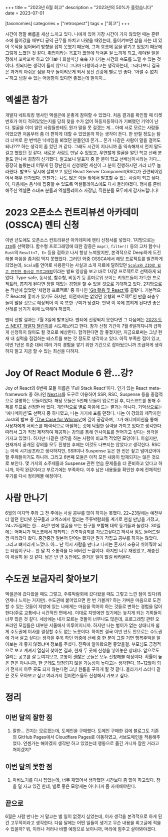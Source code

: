 +++
title = "2023년 6월 회고"
description = "2023년의 50%가 흘렀습니다"
date = 2023-07-01

[taxonomies]
categories = ["retrospect"]
tags = ["회고"]
+++

시간이 정말 빠름을 새삼 느끼고 있다. 나에게 있어 가장 시간이 가지 않았던 때는 훈련소에 들어갔을 때부터 공익 근무를 마치고 나왔을 때였는데, 돌이켜보면 삶을 사는 데 있어 목적을 잃어버려 방향을 잡지 못했기 때문에, 그저 흐름에 몸을 맡기고 있었기 때문에 그렇게 느꼈던 것 같다. 취업이라는 목표가 코앞에 닥쳐온 걸 느끼게 되고, 해야될 일을 정해서 꼬박꼬박 하고 있다보니 화살마냥 슉슉 지나가는 시간의 속도를 느낄 수 있는 것이다. 헛되다는 생각이 들지 않으니 그나마 다행이라고는 생각하는데, 그러다보니 결국은 과거의 아쉬운 점을 자꾸 돌이켜보게 되서 정신 건강에 별로 안 좋다. '어쩔 수 없지~'하고 넘길 수 있는 어벙함이 있다면 좋겠는데 말이지...
<!-- more -->

# 엑셀콘 참가
개발자 네트워킹 행사인 엑셀콘에 운좋게 참여할 수 있었다. 처음 결과를 확인할 때 티켓 번호가 어디 적혀있었는지를 당최 찾을 수가 없어 허둥지둥하다가 기뻐했던 기억이 난다. 얼굴을 이미 알던 사람들한테도 뭔가 말을 못 걸겠는 게... 아예 서로 모르는 사람들이었으면 처음부터 좀 더 편하게 대할 수 있었을까 하는 생각이 든다. 한 반절 정도는 탐라 너머로 한 번씩은 닉네임을 뵈었던 분들인데 몬가... 몬가 나같은 사람이 말을 걸어도 되나??? 하는 생각이 좀 컸던 거 같다. 그래도 시간이 지나니까 좀 익숙해져서 먼저 말도 걸고 했었던 것 같다. 새로운 사람도 만날 수 있었고, 우연찮게 얼굴을 알던 학교 선배 분들도 만나서 굉장히 신기했다. 알고보니 발표자 중 한 분이 학교 선배님이시라는 거다... 굉장히 놀랐는데 어떻게 된 장난인지 신청했던 세션이 그 분이 진행하시던 거라 너무 놀라웠다. 발표도 당시에 살펴보고 있던 React Server Component(RSC)가 관련되어있어서 매우 반가웠다. 언젠가는 나도 많은 이들 앞에서 발표할 수 있는 사람이 되고 싶다. 아, 다음에는 음식에 집중할 수 있도록 엑셀플레이스에도 다시 들러야겠다. 행사를 준비해주신 엑셀콘 스태프 분들과 엑셀플레이스 사장님, 직원분들 모두에게 감사드립니다!

# 2023 오픈소스 컨트리뷰션 아카데미(OSSCA) 멘티 신청
이번 년도에도 오픈소스 컨트리뷰션 아카데미에 멘티 신청서를 넣었다. 1지망으로는 [`ZIO`](https://zio.dev/)를 선택했다. 함수형 프로그래밍에 대한 갈증은 `map()`, `filter()` 등의 고차 함수나 `Rust`의 `Result<T, E>` 등을 접하고 나서 항상 느껴왔지만, 본격적으로 Deep하게 도전해볼 마음을 좀처럼 먹지 못했었다. 그러던 와중 OSSCA에서 해당 프로젝트를 발견하게 되었는데, `Scala`를 언어로 사용한다는 사실과 소개 자료에 달려있던 [`Scala와 ZIO로 쉽고 안전한 동시성 프로그래밍`](https://www.youtube.com/watch?v=RUAA7WDoKEE)이라는 발표 영상을 보고 바로 1지망 프로젝트로 선택하게 되었다. Type-safe, 동시성, 함수형, 비동기 등 흥미로워 보이는 키워드들이 가득한 프로젝트라, 뽑히게 된다면 정말 재밌는 경험을 할 수 있을 것으로 기대하고 있다. 2지망으로는 작년에 없었던 '체험형 프로젝트' 중 하나인 ['Git 활용 및 React'](https://www.oss.kr/ossca_23_projects/show/9796b22a-57ed-48e1-9449-4d8c127085dc)를 골랐다. 기본적으로 React에 흥미가 있기도 하지만, 이전까지는 없었던 유형의 프로젝트인 만큼 좌충우돌이 많을 것으로 예상되어 이 쪽 또한 구미가 당겼다. 만약 이 쪽에 뽑히게 된다면 좋은 선례를 남기기 위해 노력해야 하겠지.

멘티 선발 결과는 7월 3일에 발표된다. 멘티에 선정되지 못한다면 그 다음에는 [2023 토스 NEXT 개발자 챌린지](https://toss.im/career/next-developer-2023)를 시도해보려고 한다. 참가 신청 기간이 7월 6일까지니까 급하게 신청하지 않아도 될 것으로 예상한다. 합격한다면 참 좋겠지만, 지금으로써는 그냥 현재 내 실력을 점검하는 테스트를 보는 것 정도로 생각하고 있다. 아직 부족한 점이 있고, 이번 1년은 취준 대비 여러 가지 경험을 쌓기 위한 기간으로 잡아뒀으니까 조급하게 생각하지 말고 지금 할 수 있는 최선을 다하자.

# Joy Of React Module 6 완...강?
Joy of React의 6번째 모듈 이름은 'Full Stack React'이다. 인기 있는 React meta-framework 중 하나인 [Next.js](https://nextjs.org/)를 도구로 이용하여 SSR, RSC, Suspense 등을 중점적으로 설명하는 모듈이었다. 해당 모듈은 5번째 모듈이 업로드된 후, 디스코드를 통해 주제를 투표로 선정한 바 있다. 개인적으로 별로 마음에 드는 결과는 아니다. 기억상으로는 '애니메이션'도 선택지 중 하나였고, 나는 거기에 표를 던졌다. 나는 이 강의의 제작자인 Josh의 발표 중 ['The Case for Whimsy'](https://www.youtube.com/watch?v=Z2d9rw9RwyE)에 깊이 공감하며, 그가 애니메이션을 통해 사용자에게 서비스를 매력적으로 어필하는 것에 탁월한 실력을 가지고 있다고 생각한다. 따라서 그가 직접 제작하여 제공하는 강의를 통해 인사이트를 얻어가고 싶다는 생각을 가지고 있었다. 하지만 나같은 생각을 하는 사람이 비교적 적었던 모양이다. 아쉽지만, 현재까지 공개된 강의를 모두 진행한 후에는 이것도 나쁘지는 않았다고 생각한다. RSC는 아직 시기상조라고 생각하지만, SSR이나 Suspense 등은 한 번은 짚고 넘어갔어야 할 주제들이기도 하니까. 그리고 6번째 모듈은 아직 모든 내용이 탑재되지는 않은 것으로 보인다. 몇 가지의 소주제들과 Suspense 관련 연습 문제들을 더 준비하고 있다고 하니까, 아직 완강이라고 부르기에는 부족하다. 이후 남은 내용들을 확인한 후에 전체적인 후기를 다시 정리해볼 예정이다.

# 사람 만나기
6월의 마지막 주와 그 전 주에는 사실 공부를 많이 하지는 못했다. 22~23일에는 예전부터 알던 인터넷 친구들과 코엑스에서 열리는 주류박람회를 계기로 현실 만남을 가졌고, 24~25일에는 한... 4년? 만에 얼굴을 보는 친구를 포함해 대학 동기들과 놀았다. 30일에는 어머니가 벡스코에서 개최되는 건축박람회를 가보고싶다고 하셔서 짐도 들어드릴 겸 따라갔다 왔다. 중간중간 일본어 단어는 봤지만 뭔가 각잡고 공부를 하지는 않았다. 그리고 뼈저리게 느꼈다. 아... 난 역시 사람을 만나고 나서는 혼자서 조용히 쉬어줘야 되는 타입이구나... 한 달 치 소통력을 다 써버린 느낌이다. 하지만 너무 재밌었고, 재충전이 확실히 된 것 같다. 남은 반 년 동안에도 즐거운 일이 많길 바라본다.

# 수도권 보금자리 찾아보기
엑셀콘에 갔다왔을 때도 그렇고, 주류박람회에 갔다왔을 때도 그렇고 느낀 점이 있다(뭐 언제나 느끼는 거지만). 수도권에 붙어있으면 한 번 가볼까? 하는 가벼운 마음으로 도전할 수 있는 것들이 지방에 있는 나에게는 마음을 먹어야 하는 것들로 변하는 경험을 많이 한다(주로 교통비나 시간적인 면에서). 이대로 지방에만 있기에는 놓치게 되는 기회들이 너무 많은 것 같다. 세상에는 내가 모르는 것들이 너무나도 많은데, 프로그래밍 관련 오프라인 모임들은 대부분 서울에서 이루어지니까. 하지만 나는 벌이가 없는 상태니까 쉽게 수도권에 이사를 결정할 수도 없는 노릇이다. 하지만 결국 이번 년도 안으로는 수도권에 가서 살고 싶다는 생각을 주욱 하던 와중에 선배 중 한 분이 그럴 거면 행복주택을 알아보는 게 좋지 않겠냐며 정보를 주셨다. 진즉에 알아봤으면 좋았을걸. 부모님도 긍정적으로 보고 계셔서 열심히 찾아본 결과, 현재 두 곳에 신청을 넣어놓은 상태다. 앞으로도 열리는 공고를 잘 눈여겨보고, 교통이 괜찮은 곳들은 모두 신청해볼 예정이다. 확률이 높은 편은 아니니까, 한 군데도 당첨되지 않을 가능성이 높다고는 생각한다. 11~12월이 되기 전까지 아무 곳도 되지 않는다면 그냥 원룸을 구하게 될 것 같다. 올라가서 스터디 같은 것도 모아보고 싶고 여러가지 컨퍼런스들도 신청해서 가보고 싶다.

# 정리

## 이번 달의 잘한 점

1. 잘한... 건지는 모르겠는데, 도메인을 구매했다. 도메인 구매한 김에 블로그도 기존의 GitHub Pages에서 Cloudflare Pages로 이동하였고, 서브도메인을 적용해주었다. 언젠가는 해야겠지 생각만 하고 있었는데 행동으로 옮긴 거니까 잘한 거라고 쳐야겠지?

## 이번 달의 못한 점

1. 마비노기를 다시 잡았는데, 너무 재밌어서 생각했던 시간보다 좀 많이 하고있다. 잠을 덜 자고 있긴 한데, 별로 좋은 모양새는 아니니까 좀 자제해야한다.

## 끝으로
6월은 사람 만나는 거 말고는 별 일이 없겠지 싶었는데, 이사 생각을 본격적으로 하게 된 건 고무적이라고 생각한다. 다음 달에는 어떤 일들이 생기고 무슨 내용을 회고글에 적을 수 있을까? 뭐, 이러나 저러나 바쁠 예정으로 보이니까, 머리에 힘주고 살아봐야겠다.